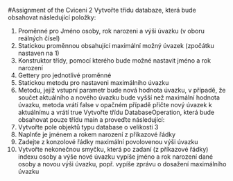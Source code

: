 #Assignment of the Cviceni 2
Vytvořte třídu databaze, která bude obsahovat následující položky:
1. Proměnné pro Jméno osoby, rok narozeni a výši úvazku (v oboru reálných čísel)
2. Statickou proměnnou obsahující maximální možný úvazek (zpočátku nastaven na 1)
3. Konstruktor třídy, pomocí kterého bude možné nastavit jméno a rok narození
4. Gettery pro jednotlivé proměnné
5. Statickou metodu pro nastaveni maximálního úvazku
6. Metodu, jejíž vstupní parametr bude nová hodnota úvazku, v případě, že součet aktuálního a
nového úvazku bude vyšší než maximální hodnota úvazku, metoda vrátí false v opačném případě
přičte nový úvazek k aktuálnímu a vrátí true
Vytvořte třídu DatabaseOperation, která bude obsahovat pouze třídu main a proveďte následující:
1. Vytvořte pole objektů typu database o velikosti 3
2. Naplnťe je jménem a rokem narození z příkazové řádky
3. Zadejte z konzolové řádky maximální povolovenou výši úvazku
4. Vytvořte nekonečnou smyčku, která po zadaní (z příkazové řádky) indexu osoby a výše nové
úvazku vypíše jméno a rok narození dané osoby a novou výši úvazku, popř. vypíše zprávu o dosažení
maximálního úvazku 
